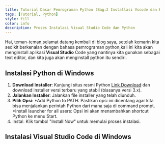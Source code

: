 ```yaml
---
title: Tutorial Dasar Pemrograman Python (Bag:2 Installasi Vscode dan Python)
tags: [Tutorial, Python]
style: fill
color: info
description: Proses Instalasi Visual Studio Code dan Python
---
```

Hai, teman-teman,selamat datang kembali di blog saya, setelah kemarin kita sedikit berkenalan dengan bahasa pemrograman python,kali ini kita akan menginstall aplikasi **Visual Studio** Code yang nantinya kita gunakan sebagai text editor, dan kita juga akan menginstall python itu sendiri.

## Instalasi Python di Windows

1. **Download Installer**: Kunjungi situs resmi Python [Link Download](https://www.python.org/downloads/windows/) dan download installer versi terbaru yang stabil (biasanya versi 3.x).
2. **Jalankan Installer**: Jalankan file installer yang telah diunduh.
3. **Pilih Opsi**:
*Add Python to PATH: Pastikan opsi ini dicentang agar kita bisa menjalankan perintah Python dari mana saja di command prompt.
*Install launcher for all users: Opsi ini akan menambahkan shortcut Python ke menu Start.
4. Instal: Klik tombol "Install Now" untuk memulai proses instalasi.

## Instalasi Visual Studio Code di Windows



